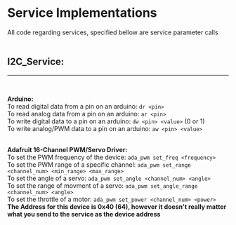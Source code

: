 # Service Implementations

All code regarding services, specified bellow are service parameter calls
<br>
<br>


## I2C_Service:
---
<br>

**Arduino:**<br>
    To read digital data from a pin on an arduino: `dr <pin>`<br>
    To read analog data from a pin on an arduino: `ar <pin>`<br>
    To write digital data to a pin on an arduino: `dw <pin> <value>` (0 or 1)<br>
    To write analog/PWM data to a pin on an arduino: `aw <pin> <value>`<br>
    <br>

**Adafruit 16-Channel PWM/Servo Driver:**<br>
    To set the PWM frequency of the device: `ada_pwm set_freq <frequency>`<br>
    To set the PWM range of a specific channel: `ada_pwm set_range <channel_num> <min_range> <max_range>`<br>
    To set the angle of a servo: `ada_pwm set_angle <channel_num> <angle>`<br>
    To set the range of movment of a servo: `ada_pwm set_angle_range <channel_num> <angle>`<br>
    To set the throttle of a motor: `ada_pwm set_power <channel_num> <power>`<br>
    **The Address for this device is 0x40 (64), however it doesn't really matter what you send to the service as the device address**
